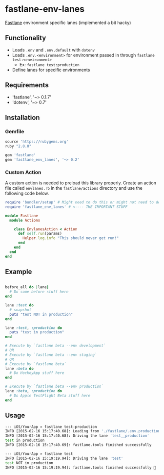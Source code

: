 # fastlane-env-lanes
[Fastlane](https://github.com/KrauseFx/fastlane) environment specific lanes (implemented a bit hacky)

## Functionality
- Loads `.env` and `.env.default` with `dotenv`
- Loads `.env.<environment>` for environment passed in through `fastlane test:<environment>`
  - Ex: `fastlane test:production`
- Define lanes for specific environments

## Requirements
- 'fastlane', '~> 0.1.7'
- 'dotenv', '~> 0.7'

## Installation

### Gemfile
```ruby
source 'https://rubygems.org'
ruby "2.0.0"

gem 'fastlane'
gem 'fastlane_env_lanes', '~> 0.2'
```

### Custom Action
A custom action is needed to preload this library properly. Create an action file called `envlanes.rb` in the `fastlane/actions` directory and use the following code below.

```ruby
require 'bundler/setup' # Might need to do this or might not need to do this
require 'fastlane_env_lanes' # <---- THE IMPORTANT STUFF

module Fastlane
  module Actions

    class EnvlanesAction < Action
      def self.run(params)
        Helper.log.info "This should never get run!"
      end
    end
  end
end
```

## Example

```ruby

before_all do |lane|
  # Do some before stuff here
end

lane :test do 
  # snapshot
  puts "test NOT in production"
end

lane :test, :production do
  puts "test in production"
end

# Execute by `fastlane beta --env development`
# OR
# Execute by `fastlane beta --env staging`
# OR
# Execute by `fastlane beta`
lane :beta do
  # Do HockeyApp stuff here
end

# Execute by `fastlane beta --env production`
lane :beta, :production do
  # Do Apple TestFlight Beta stuff here
end
```

## Usage

```sh
--- iOS/YourApp » fastlane test:production
INFO [2015-02-16 15:17:40.68]: Loading from './fastlane/.env.production'
INFO [2015-02-16 15:17:40.68]: Driving the lane 'test__production'
test in production
INFO [2015-02-16 15:17:40.69]: fastlane.tools finished successfully
```

```sh
--- iOS/YourApp » fastlane test        
INFO [2015-02-16 15:19:19.94]: Driving the lane 'test'
test NOT in production
INFO [2015-02-16 15:19:19.94]: fastlane.tools finished successfully 🎉
```

